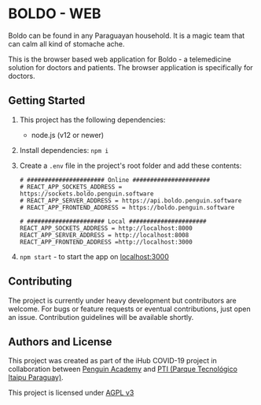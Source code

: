 # BOLDO - WEB

Boldo can be found in any Paraguayan household. It is a magic team that can calm all kind of stomache ache.

This is the browser based web application for Boldo - a telemedicine solution for doctors and patients.
The browser application is specifically for doctors.

## Getting Started

1. This project has the following dependencies:

   - node.js (v12 or newer)

2. Install dependencies: `npm i`

3. Create a `.env` file in the project's root folder and add these contents:

   ```
   # ###################### Online ######################
   # REACT_APP_SOCKETS_ADDRESS = https://sockets.boldo.penguin.software
   # REACT_APP_SERVER_ADDRESS = https://api.boldo.penguin.software
   # REACT_APP_FRONTEND_ADDRESS = https://boldo.penguin.software

   # ###################### Local ######################
   REACT_APP_SOCKETS_ADDRESS = http://localhost:8000
   REACT_APP_SERVER_ADDRESS = http://localhost:8008
   REACT_APP_FRONTEND_ADDRESS =http://localhost:3000
   ```

4. `npm start` - to start the app on [localhost:3000](http://localhost:3000)

## Contributing

The project is currently under heavy development but contributors are welcome. For bugs or feature requests or eventual contributions, just open an issue. Contribution guidelines will be available shortly.

## Authors and License

This project was created as part of the iHub COVID-19 project in collaboration between [Penguin Academy](https://penguin.academy) and [PTI (Parque Tecnológico Itaipu Paraguay)](http://pti.org.py).

This project is licensed under
[AGPL v3](LICENSE)
